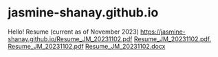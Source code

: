 # jasmine-shanay.github.io
Hello! 
Resume (current as of November 2023)
https://jasmine-shanay.github.io/Resume_JM_20231102.pdf
<a href="jasmine-shanay.github.io/folder/document.pdf" target="_blank">Resume_JM_20231102.pdf.</a>
[Resume_JM_20231102.pdf](https://github.com/jasmine-shanay/jasmine-shanay.github.io/files/13246693/Resume_JM_20231102.pdf)
[Resume_JM_20231102.docx](https://github.com/jasmine-shanay/jasmine-shanay.github.io/files/13246703/Resume_JM_20231102.docx)
